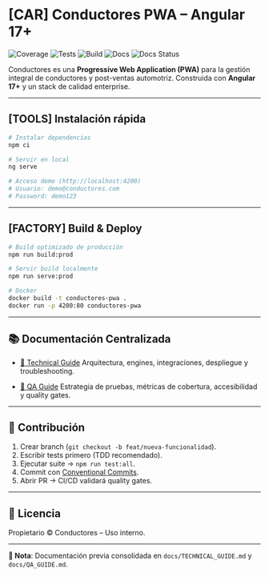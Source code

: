 # [CAR] Conductores PWA – Angular 17+

![Coverage](reports/quality/coverage-badge.svg)
![Tests](reports/quality/tests-badge.svg)
![Build](reports/quality/build-badge.svg)
![Docs](https://img.shields.io/badge/docs-centralized-blue)
![Docs Status](https://img.shields.io/badge/docs-optimized-brightgreen)

Conductores es una **Progressive Web Application (PWA)** para la gestión integral de conductores y post-ventas automotriz.
Construida con **Angular 17+** y un stack de calidad enterprise.

---

## [TOOLS] Instalación rápida

```bash
# Instalar dependencias
npm ci

# Servir en local
ng serve

# Acceso demo (http://localhost:4200)
# Usuario: demo@conductores.com
# Password: demo123
```

---

## [FACTORY] Build & Deploy

```bash
# Build optimizado de producción
npm run build:prod

# Servir build localmente
npm run serve:prod

# Docker
docker build -t conductores-pwa .
docker run -p 4200:80 conductores-pwa
```

---

## 📚 Documentación Centralizada

* [📖 Technical Guide](docs/TECHNICAL_GUIDE.md)
  Arquitectura, engines, integraciones, despliegue y troubleshooting.

* [🧪 QA Guide](docs/QA_GUIDE.md)
  Estrategia de pruebas, métricas de cobertura, accesibilidad y quality gates.

---

## 🤝 Contribución

1. Crear branch (`git checkout -b feat/nueva-funcionalidad`).
2. Escribir tests primero (TDD recomendado).
3. Ejecutar suite → `npm run test:all`.
4. Commit con [Conventional Commits](https://conventionalcommits.org/).
5. Abrir PR → CI/CD validará quality gates.

---

## 📝 Licencia

Propietario © Conductores – Uso interno.

---

**📎 Nota**: Documentación previa consolidada en `docs/TECHNICAL_GUIDE.md` y `docs/QA_GUIDE.md`.
